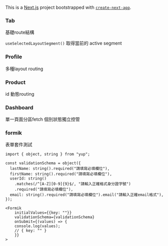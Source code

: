 This is a [Next.js](https://nextjs.org) project bootstrapped with [`create-next-app`](https://nextjs.org/docs/app/api-reference/cli/create-next-app).

### Tab

基礎route結構

`useSelectedLayoutSegment()` 取得當前的 active segment

### Profile

多種layout routing

### Product

id 動態routing

### Dashboard

單一頁面分區fetch 個別狀態獨立控管

### formik

表單套件測試

```
import { object, string } from "yup";

const validationSchema = object({
  lastName: string().required("請填寫必填欄位"),
  firstName: string().required("請填寫必填欄位"),
  userId: string()
    .matches(/^[A-Z][0-9]{9}$/, "請輸入正確格式身分證字號")
    .required("請填寫必填欄位"),
  email: string().required("請填寫必填欄位").email("請輸入正確email格式"),
});

<Formik
    initialValues={{key: ""}}
    validationSchema={validationSchema}
    onSubmit={(values) => {
    console.log(values);
    // { key: "" }
    }}
>
```
